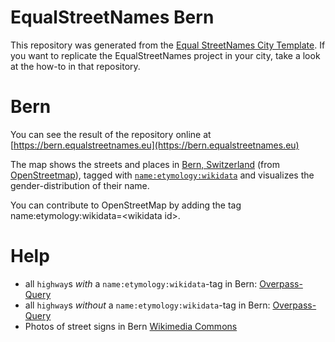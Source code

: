 # EqualStreetNames Bern

This repository was generated from the [Equal StreetNames City Template](https://github.com/EqualStreetNames/equalstreetnames-template).
If you want to replicate the EqualStreetNames project in your city, take a look at the how-to in that repository.

# Bern

You can see the result of the repository online at [https://bern.equalstreetnames.eu](https://bern.equalstreetnames.eu)

The map shows the streets and places in [Bern, Switzerland](https://www.openstreetmap.org/relation/1682378) (from [OpenStreetmap](http://osm.org/)), tagged with [`name:etymology:wikidata`](https://wiki.openstreetmap.org/wiki/Key:name:etymology:wikidata) and visualizes the gender-distribution of their name.

You can contribute to OpenStreetMap by adding the tag name:etymology:wikidata=\<wikidata id\>.

# Help

* all `highway`s *with* a `name:etymology:wikidata`-tag in Bern: [Overpass-Query](https://osm.li/2aI)
* all `highway`s *without* a `name:etymology:wikidata`-tag in Bern: [Overpass-Query](https://osm.li/3aI)
* Photos of street signs in Bern [Wikimedia Commons](https://commons.wikimedia.org/wiki/Category:Street_signs_in_Bern)
